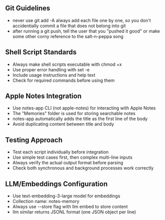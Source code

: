 ## Git Guidelines
- never use git add -A always add each file one by one, so you don't accidentially commit a file that does not belong into git
- after running a git push, tell the user that you "pushed it good" or make some other corny reference to the salt-n-peppa song

## Shell Script Standards
- Always make shell scripts executable with chmod +x
- Use proper error handling with set -e
- Include usage instructions and help text
- Check for required commands before using them

## Apple Notes Integration
- Use notes-app CLI (not apple-notes) for interacting with Apple Notes
- The "Memories" folder is used for storing searchable notes
- notes-app automatically adds the title as the first line of the body
- Avoid duplicating content between title and body

## Testing Approach
- Test each script individually before integration
- Use simple test cases first, then complex multi-line inputs
- Always verify the actual output format before parsing
- Check both synchronous and background processes work correctly

## LLM/Embeddings Configuration
- Use text-embedding-3-large model for embeddings
- Collection name: notes-memory
- Always use --store flag with llm embed to store content
- llm similar returns JSONL format (one JSON object per line)